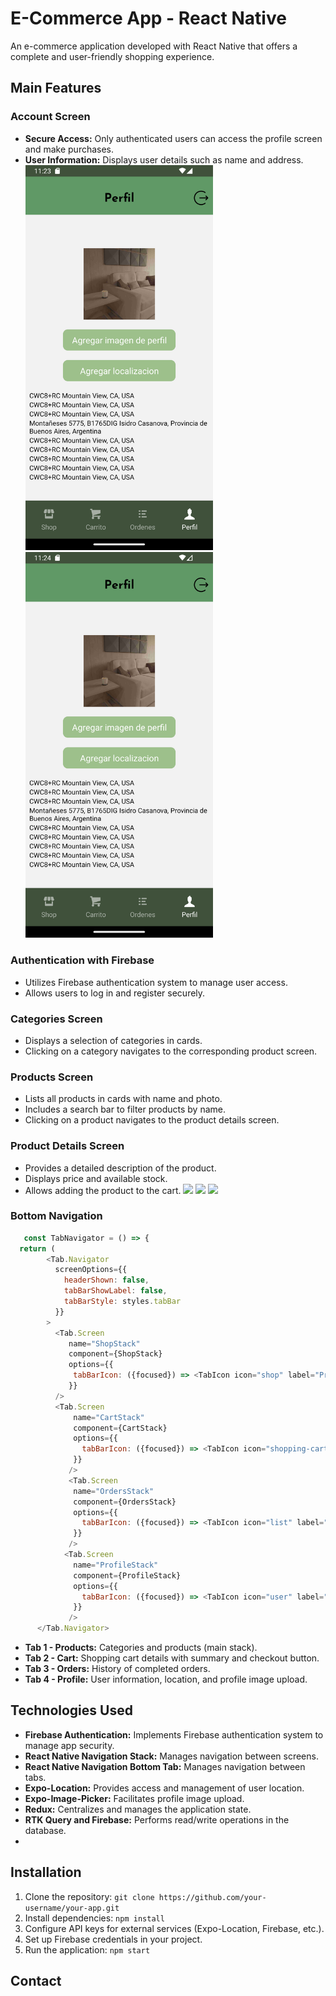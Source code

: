 # E-Commerce App - React Native
An e-commerce application developed with React Native that offers a complete and user-friendly shopping experience.
## Main Features
### Account Screen

- **Secure Access:** Only authenticated users can access the profile screen and make purchases.
- **User Information:** Displays user details such as name and address.
  <img src="./screenshot/Screenshot_1726010585.png" width="300" >
  <img src="./screenshot/Screenshot_1726010674.png" width="300" >

### Authentication with Firebase
- Utilizes Firebase authentication system to manage user access.
- Allows users to log in and register securely.

### Categories Screen
- Displays a selection of categories in cards.
- Clicking on a category navigates to the corresponding product screen.

### Products Screen
- Lists all products in cards with name and photo.
- Includes a search bar to filter products by name.
- Clicking on a product navigates to the product details screen.

### Product Details Screen
- Provides a detailed description of the product.
- Displays price and available stock.
- Allows adding the product to the cart.
  <img src="./screenshot/Screenshot_1705910438.png" width="300" >
  <img src="./screenshot/Screenshot_1705910442.png" width="300" >
  <img src="./screenshot/Screenshot_1705910445.png" width="300" >


### Bottom Navigation
```javascript
   const TabNavigator = () => {
  return (
        <Tab.Navigator
          screenOptions={{
            headerShown: false,
            tabBarShowLabel: false,
            tabBarStyle: styles.tabBar
          }}
        >
          <Tab.Screen
             name="ShopStack"
             component={ShopStack}
             options={{
              tabBarIcon: ({focused}) => <TabIcon icon="shop" label="Products" focused={focused}/>
             }}
          />
          <Tab.Screen 
              name="CartStack" 
              component={CartStack}
              options={{
                tabBarIcon: ({focused}) => <TabIcon icon="shopping-cart" label="Cart" focused={focused}/> 
              }}
             />
             <Tab.Screen 
              name="OrdersStack" 
              component={OrdersStack}
              options={{
                tabBarIcon: ({focused}) => <TabIcon icon="list" label="Orders" focused={focused}/> 
              }}
             />
            <Tab.Screen 
              name="ProfileStack" 
              component={ProfileStack}
              options={{
                tabBarIcon: ({focused}) => <TabIcon icon="user" label="Profile" focused={focused}/> 
              }}
             />
      </Tab.Navigator>
```
- **Tab 1 - Products:** Categories and products (main stack).
- **Tab 2 - Cart:** Shopping cart details with summary and checkout button.
- **Tab 3 - Orders:** History of completed orders.
- **Tab 4 - Profile:** User information, location, and profile image upload.

## Technologies Used
- **Firebase Authentication:** Implements Firebase authentication system to manage app security.
- **React Native Navigation Stack:** Manages navigation between screens.
- **React Native Navigation Bottom Tab:** Manages navigation between tabs.
- **Expo-Location:** Provides access and management of user location.
- **Expo-Image-Picker:** Facilitates profile image upload.
- **Redux:** Centralizes and manages the application state.
- **RTK Query and Firebase:** Performs read/write operations in the database.
- 
## Installation
1. Clone the repository: `git clone https://github.com/your-username/your-app.git`
2. Install dependencies: `npm install`
3. Configure API keys for external services (Expo-Location, Firebase, etc.).
4. Set up Firebase credentials in your project.
5. Run the application: `npm start`

## Contact


